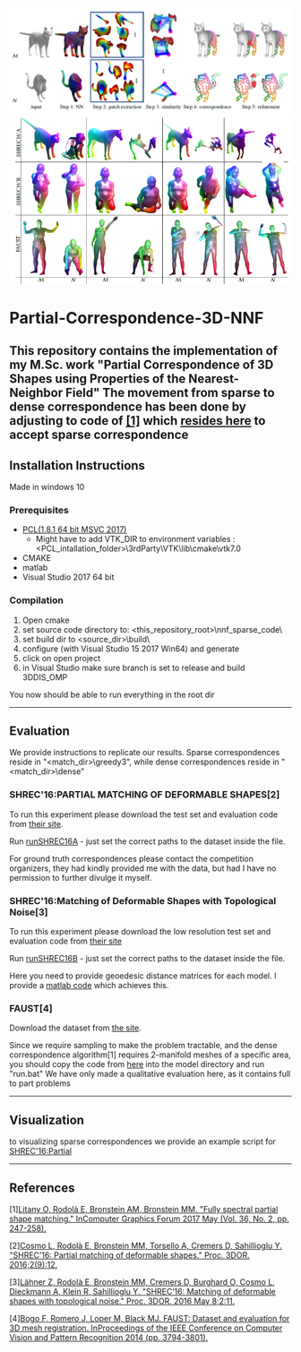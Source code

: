 
![Overview](/Figures\/Overview.PNG)
![Results](/Figures\/Results.PNG)

# Partial-Correspondence-3D-NNF
This repository contains the implementation of my M.Sc. work "Partial Correspondence of 3D Shapes using Properties of the Nearest-Neighbor Field"
The movement from sparse to dense correspondence has been done by adjusting to code of [[1]](https://github.com/orlitany/FSPM) which [resides here](./FSPM/) to accept sparse correspondence
---

## Installation Instructions
Made in windows 10
### Prerequisites
 - [PCL(1.8.1 64 bit MSVC 2017)](https://github.com/PointCloudLibrary/pcl/releases)
   - Might have to add VTK_DIR to environment variables : <PCL_intallation_folder>\3rdParty\VTK\lib\cmake\vtk­7.0
 - CMAKE
 - matlab
 - Visual Studio 2017 64 bit 

### Compilation
1. Open cmake
2. set source code directory to: <this_repository_root>\nnf_sparse_code\
3. set build dir to <source_dir>\build\
4. configure (with Visual Studio 15 2017 Win64) and generate
5. click on open project
6. in Visual Studio make sure branch is set to release and build 3DDIS_OMP

You now should be able to run everything in the root dir

---
## Evaluation
We provide instructions to replicate our results. Sparse correspondences reside in "<match_dir>\greedy3", while dense correspondences reside in "<match_dir>\dense"

### SHREC'16:PARTIAL MATCHING OF DEFORMABLE SHAPES[2]
To run this experiment please download the test set and evaluation code from
[their site](http://www.dais.unive.it/~shrec2016/).

Run [runSHREC16A](./runSHREC16A.m) - just set the correct paths to the dataset inside the file.

For ground truth correspondences please contact the competition organizers, they had kindly provided me with the data, but had I have no permission to further divulge it myself.


### SHREC'16:Matching of Deformable Shapes with Topological Noise[3]
To run this experiment please download the  low resolution test set and evaluation code from
[their site](https://vision.in.tum.de/~laehner/shrec2016/dataset.php)

Run [runSHREC16B](./runSHREC16B.m) - just set the correct paths to the dataset inside the file.

Here you need to provide geoedesic distance matrices for each model. I provide a [matlab code](./create_geo_matrices.m) which achieves this.

### FAUST[4]

Download the dataset from [the site](http://faust.is.tue.mpg.de/).

Since we require sampling to make the problem tractable, and the dense correspondence algorithm[1] requires 2-manifold meshes of a specific area, you should copy the code from [here](./Faust_Sampling) into the model directory and run "run.bat"
We have only made a qualitative evaluation here, as it contains full to part problems

---

## Visualization
to visualizing sparse correspondences we provide an example script for [SHREC'16:Partial](./visualize_matches_sparse.m)

--- 
## References
[1][Litany O, Rodolà E, Bronstein AM, Bronstein MM. "Fully spectral partial shape matching." InComputer Graphics Forum 2017 May (Vol. 36, No. 2, pp. 247-258).](http://vision.in.tum.de/_media/spezial/bib/litany-eg17.pdf)

[2][Cosmo L, Rodolà E, Bronstein MM, Torsello A, Cremers D, Sahillioglu Y. "SHREC’16: Partial matching of deformable shapes." Proc. 3DOR. 2016;2(9):12.](http://www.dais.unive.it/~shrec2016/shrec16-partial.pdf)

[3][Lähner Z, Rodolà E, Bronstein MM, Cremers D, Burghard O, Cosmo L, Dieckmann A, Klein R, Sahillioglu Y. "SHREC’16: Matching of deformable shapes with topological noise." Proc. 3DOR. 2016 May 8;2:11.](https://vision.in.tum.de/~laehner/shrec2016/shrec16topology.pdf)

[4][Bogo F, Romero J, Loper M, Black MJ. FAUST: Dataset and evaluation for 3D mesh registration. InProceedings of the IEEE Conference on Computer Vision and Pattern Recognition 2014 (pp. 3794-3801).](http://files.is.tue.mpg.de/black/papers/FAUST2014.pdf)
